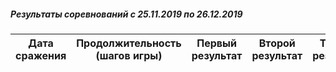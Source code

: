 ##### Результаты соревнований с 25.11.2019 по 26.12.2019

Дата сражения | Продолжительность (шагов игры) | Первый результат | Второй результат | Третий результат | Четвертый результат
--- | --- | --- | --- | --- | ---
